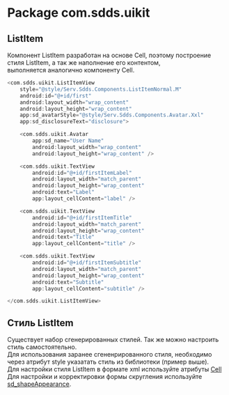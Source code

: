# Package com.sdds.uikit

## ListItem

Компонент ListItem разработан на основе Cell, поэтому построение стиля ListItem, а так же наполнение его контентом,  
выполняется аналогично компоненту Cell.

```kotlin
<com.sdds.uikit.ListItemView
    style="@style/Serv.Sdds.Components.ListItemNormal.M"
    android:id="@+id/first"
    android:layout_width="wrap_content"
    android:layout_height="wrap_content"
    app:sd_avatarStyle="@style/Serv.Sdds.Components.Avatar.Xxl"
    app:sd_disclosureText="disclosure">

    <com.sdds.uikit.Avatar
        app:sd_name="User Name"
        android:layout_width="wrap_content"
        android:layout_height="wrap_content" />

    <com.sdds.uikit.TextView
        android:id="@+id/firstItemLabel"
        android:layout_width="match_parent"
        android:layout_height="wrap_content"
        android:text="Label"
        app:layout_cellContent="label" />

    <com.sdds.uikit.TextView
        android:id="@+id/firstItemTitle"
        android:layout_width="match_parent"
        android:layout_height="wrap_content"
        android:text="Title"
        app:layout_cellContent="title" />

    <com.sdds.uikit.TextView
        android:id="@+id/firstItemSubtitle"
        android:layout_width="match_parent"
        android:layout_height="wrap_content"
        android:text="Subtitle"
        app:layout_cellContent="subtitle" />

</com.sdds.uikit.ListItemView>
```

## Стиль ListItem

Существует набор сгенерированных стилей. Так же можно настроить стиль самостоятельно.  
Для использования заранее сгененрированного стиля, необходимо через атрибут style указатать стиль из библиотеки (пример выше).  
Для настройки стиля ListItem в формате xml используйте атрибуты [Cell](./CellUsage.md#стиль-cell)
Для настройки и корректировки формы скругления используйте [sd_shapeAppearance](./ShapeAppearance.md#sd_shapeappearance).  
